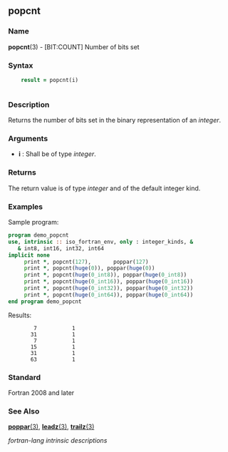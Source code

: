 ## popcnt

### **Name**

**popcnt**(3) - \[BIT:COUNT\] Number of bits set

### **Syntax**
```fortran
    result = popcnt(i)
```
```fortran
```
### **Description**

Returns the number of bits set in the binary representation of an
_integer_.

### **Arguments**

- **i**
  : Shall be of type _integer_.

### **Returns**

The return value is of type _integer_ and of the default integer kind.

### **Examples**

Sample program:

```fortran
program demo_popcnt
use, intrinsic :: iso_fortran_env, only : integer_kinds, &
   & int8, int16, int32, int64
implicit none
     print *, popcnt(127),       poppar(127)
     print *, popcnt(huge(0)), poppar(huge(0))
     print *, popcnt(huge(0_int8)), poppar(huge(0_int8))
     print *, popcnt(huge(0_int16)), poppar(huge(0_int16))
     print *, popcnt(huge(0_int32)), poppar(huge(0_int32))
     print *, popcnt(huge(0_int64)), poppar(huge(0_int64))
end program demo_popcnt
```

Results:

```text
        7           1
       31           1
        7           1
       15           1
       31           1
       63           1
```

### **Standard**

Fortran 2008 and later

### **See Also**

[**poppar**(3)](#poppar),
[**leadz**(3)](#leadz),
[**trailz**(3)](#trailz)

 _fortran-lang intrinsic descriptions_
